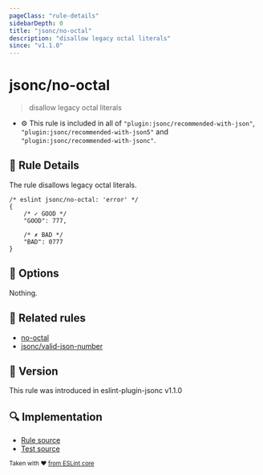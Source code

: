 ```yaml
---
pageClass: "rule-details"
sidebarDepth: 0
title: "jsonc/no-octal"
description: "disallow legacy octal literals"
since: "v1.1.0"
---
```


# jsonc/no-octal

> disallow legacy octal literals

- :gear: This rule is included in all of `"plugin:jsonc/recommended-with-json"`, `"plugin:jsonc/recommended-with-json5"` and `"plugin:jsonc/recommended-with-jsonc"`.

## :book: Rule Details

The rule disallows legacy octal literals.

<eslint-code-block>

<!-- eslint-skip -->

```json5
/* eslint jsonc/no-octal: 'error' */
{
    /* ✓ GOOD */
    "GOOD": 777,

    /* ✗ BAD */
    "BAD": 0777
}
```

</eslint-code-block>

## :wrench: Options

Nothing.

## :couple: Related rules

- [no-octal]
- [jsonc/valid-json-number]

[no-octal]: https://eslint.org/docs/rules/no-octal
[jsonc/valid-json-number]: ./valid-json-number.md

## :rocket: Version

This rule was introduced in eslint-plugin-jsonc v1.1.0

## :mag: Implementation

- [Rule source](https://github.com/ota-meshi/eslint-plugin-jsonc/blob/master/lib/rules/no-octal.ts)
- [Test source](https://github.com/ota-meshi/eslint-plugin-jsonc/blob/master/tests/lib/rules/no-octal.ts)

<sup>Taken with ❤️ [from ESLint core](https://eslint.org/docs/rules/no-octal)</sup>
